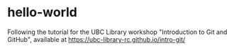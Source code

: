 # hello-world
Following the tutorial for the UBC Library workshop "Introduction to Git and GitHub", available at https://ubc-library-rc.github.io/intro-git/
